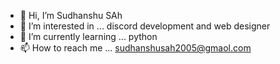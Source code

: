 - 👋 Hi, I’m Sudhanshu SAh
- 👀 I’m interested in ... discord development and web designer
- 🌱 I’m currently learning ... python  
- 📫 How to reach me ... sudhanshusah2005@gmaol.com

<!---
ImperialX2005/ImperialX2005 is a ✨ special ✨ repository because its `README.md` (this file) appears on your GitHub profile.
You can click the Preview link to take a look at your changes.
--->
